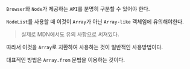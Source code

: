 `Browser`와 `Node`가 제공하는 `API`를 분명히 구분할 수 있어야 한다.

`NodeList`를 사용할 때 이것이 `Array`가 아닌 `Array-like` 객체임에 유의해야한다.

> 실제로 MDN에서도 유의 사항으로 써져있다.

따라서 이것을 `Array`로 치환하여 사용하는 것이 일반적인 사용방법이다. 

대표적인 방법은 `Array.from` 문법을 이용하는 것이다.